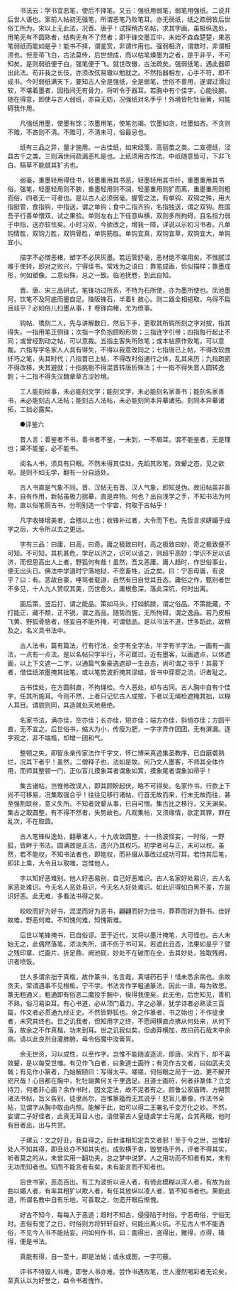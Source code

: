<!-- { "loadSidebar": true } -->
　　书法云：学书宜恶笔，使后不择笔。又云：强纸用弱笔，弱笔用强纸。二说并后世人语也。案前人帖初无强笔，所谓恶笔乃败笔耳。亦无弱纸，纸之疏弱皆后世俗工所为。宋以上无此法，况晋、唐乎！试探稍古名帖，求其字画，虽极纵逸处，用笔无有不圆熟者，结构无有不了然者；即于锋交墨互中，未始不森森楚楚，果恶笔弱纸而能如是乎！能书不择，谓鉴赏，非谓作用也。强弱相济，谓救时，非谓相须也。但垩帚飞白，古法莫传，后世想成，而以枯笔燥墨为之者，是乎非乎，不可知矣。是则弱纸便于白，强笔便于飞。就世改辙，古法疏矣。强弱纸笔，遇此器即出此法。苟非我之长伎，亦须改弦易辙以勉就之。不然指器相左，心手不符，即不成书。今时弱纸满天下，要知古人全是强纸，全是弱笔，世俗不善用，遂谓过滑过软，不堪着墨者，因指间无有骨力，将听令于器耳。若胸中有个佳字，心能役腕，随在得意，即使与古人弱纸，亦自无妨，况强纸对名手乎！外境皆牝牡骊黄，何能碍我作用。 

　　凡强纸用墨，使墨有馀；浓墨用笔，使笔勿竭。饮墨如贪，吐墨如吝。不贪则不赡，不吝则不清。不赡可，不清未可，俗最忌也。 

　　纸有三品之异，量才施用。一古佳纸，如宋经笺、高丽茧之类。二宣德纸，泾县古千之类。三则满世间疏漏恶札是也。上纸须用古作法，中纸随意皆可，下非飞白、稿草不能就其犷劣也。 

　　弱毫，重墨轻用得佳书，轻墨重用其书恶，轻墨轻用其书纤，重墨重用其书俗。强笔，轻墨轻用则不腴，重墨轻用则不润，轻墨重用则犷而离，重墨重用则粗而俗，四者无一可者也。是以古人必须弱毫。握管之法，有单钩、双钩之殊，用大指挺管，食指钩，中指送，谓之单钩；食中二指齐钩，名指独送，谓之双钩。胜国吾子行善单憎双，试之果验。单则左右上下任意纵横，双则多所拘碍，且名指力弱于中指，送亦软怯矣。小时习双，今欲改之，增我一障，详说以示初习书者。凡单钩情胜，双钩力胜，双钩骨胜，单钩筋胜。单钩宜真，双钩宜草，双钩宜大，单钩宜小。 

　　描字不必憎恶楮，塑字不必厌灰墨。若运管舒毫，恶材绝不堪用矣。不惟腻涩难于使转，即对之败兴，宁得佳书。常戏为之语曰：靠笔成画，恰似描样；靠墨成形，何如塑像。二意似殊，总之一致。临池抚卷，到此自知。 

　　晋、唐、宋三品研式，笔锋功过所系，不特为石所使，亦为墨所使也。凤池墨阿，饮笔不及阿底而墨自足。陵阪锋石，半着钅敖心。则二器全相挹取，乌得不扁且歧乎？必如俗儿扫墨从事，扌卷锋向楮，尤为偾事。 

　　钩帖、镌刻二人，先与讲解数日，然后下手，更取其所钩所刻之字对按，指其得失。一指用笔正侧锋；次指一字负抱顾盼形势；三指连字引带；四指每行起止不同；或曾经割动之帖，可以意裁。五指主客失所败笔；或本帖原作败笔，可以意裁。六指写字名家人人具有得失，不得以我意改同之；七指唐已上帖，不得改软曲纤巧之笔，失其时代；八指晋已上帖，不得改时俗通行之体，乱其来历；九指疏密不得改移，失其避就；十指挑剔不得混晋转唐折殊法；十一指不得失晋人圆转逸韵；十二指不得失汉魏章草古涩妙境。 

　　工人能刻绘事，未必能刻文字；能刻文字，未必能刻名家善书；能刻名家善书，未必能刻古人法帖；能刻古人法帖，未必能刻同本异摹诸拓。刻同本异摹诸拓，工拙必露矣。 

　　●评鉴六 

　　昔人言：善鉴者不书，善书者不鉴，一未到，一不屑耳。谓不能鉴者，无是理也；果不能鉴，必不能书。 

　　阅名人书，须具有只眼。不然未得其佳处，先蹈其败笔，效颦之态，见之欲呕。是则不如无学，翻有一分自适处。 

　　古人书直是气象不同。晋、汉帖无有晋、汉人气象，即知是伪。故旧帖虽非善本，自有作用，新帖虽极力揣摹，直是弃物。何也？出自浅学之手，不知书法为何物，直以俗笔厕古书，分明别造一个宇宙，何取于古帖乎！ 

　　凡字收锋增美者，会稽以上也；收锋补过者，大令而下也。先哲言求妍媚于成字之后，大令所以去之更远。 

　　字有三品：曰庸，曰高，曰奇。庸之极致曰时，高之极致曰妙，奇之极致便不可知。不可知，其机甚危，学足以济之，识可以该之，则超乎高妙；学识不足以该济，而但思高出人上者，野狐何有哉！虽然，吾又恶庸。庸人趋时，作世俗事业，便无出头日。佛法中学道时宁落地狱，不愿畜牲，近之矣。曰：宁恶毋庸，有说乎？曰：有。恶故自豪，唾骂者载道，自然有日自觉其丑态。庸俗之作，甄别者世不多见，十人九人赞叹其美，历世愈久，庸根愈深，落此深坑，何时出离。 

　　画后策，竖后打，谓之能品。策如马头，打如鹤膝，谓之俗品。不策能藏，不打能正，藏不颓，正不锐，谓之高品。随势而施，无所拘碍，谓之逸品。若乃皮相飞黄、野狐骨胳者，怪妄自不能外掩，可谓低品。是以书法不道，世多蹈此，故稍及之。名义具书法中。 

　　古人法书，篇有篇法，行有行法，全字有全字法，半字有半字法，一画有一画法，一点有一点法。是以名帖只字半行，不可蹉过。近有墨客，以画遮点，以体遮画，以上下文遮一二字，以通篇气象豪逸遮却一生丑态，尚可谓之书乎！其最下者，借佳纸浓墨掩其拙笔，或以笔势波折掩其谬结，皆书中穿窬之流，识者耻之。 

　　古书佳处，在方圆斜直，不拘绳检。今人恶处，却与古同。古人胸中自有个佳字，任其所施耳。今则不然，上者只记忆古人成按，下者以无绳检遮掩其拙，以糊人耳目。谓貌则同，其造就处天地悬绝。 

　　名家书法，满亦佳，空亦佳；长亦佳，短亦佳；端方亦佳，斜倚亦佳；方圆平直，无不宜之。后世俗书，缩大为小，传瘦为肥，一字字弄作团团，无有潠漏。逐字观之，非不端楷，却增一团和气。 

　　整顿之失，即智永亲传家法作千字文，怀仁博采真迹集圣教序，已自磨砻熟烂，况其下者乎！虽然，二僧释子也，法如是故。何乃文人墨客，不师其全体作用，而师其整顿一门，正似盲儿摸象耳者谓象如箕，摸象尾者谓象如帚乎！ 

　　集古诸帖，岂惟修改误人，即其顾盼起伏，略不可得矣。名家作书，行款上下尚不可移易，况集取强合乎！往往见移行诸帖，行首无故而来，行末无故而往，甚至强割联丝，意义失所。不知者效颦从事，已自可憎。集古比之移行，又天渊矣。集古之取圆整，有不得不然者，失势故也。凡观集帖，又须缘情，欲定其罪，罪在乱次，不在取圆。 

　　古人笔锋纵逸处，翻摹诸人，十九收敛圆整，十一扬波怪妄，一时俗，一野狐，皆畔于书法。圆满故是正法，逸兴乃其权巧。初学者可与正，未可以权。虽然，若不能权，不知书法者也，即能权，而补缀从事改过成功可耳。若恃其后笔，即非上乘，大令且以取嗤，岂惟他人。 

　　字以知好恶难别。他人好恶易别，自己好恶难识。古人名家好处易识，古人名家恶处难识。今无名人恶处易识，今无名人好处难识。如此识得如白黑不差，方是识好恶。此无难，多看法书得之矣。 

　　皎皎而好为好书，混混而好为恶书，翩翩而好为佳书，莽莽而好为野书。佳好故难，野恶何难。不知愧何难，知愧斯难。 

　　后世以笔锋掩书，已自俗谬。至于近代，又将以墨汁掩笔，大可怪也。古人未始无之，此偶然落笔，浓淡失所，谓不伤于书可耳。若遮此丑态，法果如是乎？譬之残印章、烂画片、折足鼎、阙池砚，妙处不在破而在全，去其妙处，独取残阙，识者喷饭。 

　　世人多谓余拙于真楷，故作篆书，名言哉，真堪药石乎！惜未悉余病也。余故贪夫，常谓遇事不见根柢，宁不学。书法言作字粗通篆法，因此一语，每为致思。篆无粗通义，粗通即有俗恶二魔投手腕中，俟得我便矣。此无他，后世知见，善机不熟，俗习易染耳。有心书道，必从顶门着力。字之必篆，犹学诗者必熟读三百篇，作文者必贯通九经正史。不然皆野狐也。余之作篆者，书之始也；不作徒隶者，未究其终也。世之讥我者，但知用字之终，不愿闻横直点拂从何处来，从何下落，故余之不作真楷，功未到耳。世之讥我似矣，但卤莽横加，故曰药石哉未中余病。请以此良剂自灌肺腑，毋令俗魔中汝膏肓。 

　　余无世资，习以成性，以至作字。岂惟不能随波逐流，即唐、宋而下，却不喜效颦，是以每受世嗤。有见作飞白者，曰象道士画符；有见作古文者，曰如武夫戈戟；有见作小篆者，乃始解颐曰：写得太平。嗟嗟，何俗眼之局于一边，更不解开咫尺哉！心目都在胸中，牝牡骊黄何关千里逸足。且道士画符，何者非篆体？立戈持刀，何者非心画？余作书时，因文定法，故不泥者有之。颜鲁公家庙碑、方朔赞诸法书帖，旨义各别，徒隶尚尔，岂惟篆籀而无其说乎！悲盲儿摹像，作法书全帖，见谓字从胸中取由内照。能解于此，始可以得二王署名千变万化之妙。不然，妄谓二子好怪者，此真无耳目人也，请借蒙古人皇缝虞学士马尾，合其两眼，他时有目者出，出与共赏。 

　　子建云：文之好丑，我自得之，后世谁相知定吾文者邪！至于今之世，岂惟好处人不知其得，即丑处亦不知其失也。成败横于衷，毁誉梏于外，评者不得其实，听者莫之的从，未曾实用一翻功夫，总之梦中说梦。人之用功而不知者有矣，未有无功而知者也。知而不能言者有矣，未有能言而不知者也。 

　　后世书家，恶态百出。有工为波折以诬人者，有倚此模糊以浑人者，有故为丝曲以媚人者，有率其粗犷以欺人者，有任其放纵以凌人者，皆不知书者也。果能此道，所谓名教中自有乐地，可善取之，勿遗开眼后惭愧。 

　　好古不知今，每每入于恶道；趋时不知古，侵侵陷于时俗。宁恶毋俗，宁俗无时。恶俗有觉了之日，时俗则方将轩轩自好，何能出离火坑。不见古人书不能洒俗，不见今人书不能祛妄。问如何作书，曰：画得出，竖得出，撇得，点得，辏得，便是书法。 

　　真能有得，自一至十，即是法帖；或永或图，一字可蔽。 

　　评书不特毁人书难，即誉人书亦难。尝怍书遇败笔，世人漫然喝彩者无论矣，至真认以为好誉之，益令书者愧怍。 

